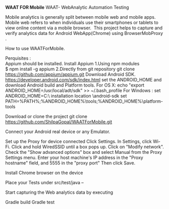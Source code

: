 **WAAT FOR Mobile**
WAAT- WebAnalytic Automation Testing

Mobile analytics is generally split between mobile web and mobile apps. Mobile web refers to when individuals use their smartphones or tablets to view online content via a mobile browser. 
This project helps to capture and verify analytics data for Android WebApp(Chrome) using BrowserMobProxy .

How to use WAATForMobile.

Perquisites :   
Appium should be installed. 
  Install Appium 
      1.Using npm modules 
		    $ npm install -g appium
      2.Directly from git repository 
		    git clone https://github.com/appium/appium.git
  Download Android SDK.
	    https://developer.android.com/sdk/index.html
	set the ANDROID_HOME and download Android build and Platform tools.
	    For OS X:
		    echo "export ANDROID_HOME=/usr/local/adt/sdk" >> ~/.bash_profile
	    For Windows :
		    set ANDROID_HOME=C:\ installation location \android-sdk
		    set PATH=%PATH%;%ANDROID_HOME%\tools;%ANDROID_HOME%\platform-tools

Download or clone the project 
  git clone https://github.com/ShilpaGopal/WAATForMobile.git

Connect your Android real device or any Emulator.

Set up the Proxy for device connected
Click Settings.
In Settings, click Wi-Fi.
Click and hold WiredSSID until a box pops up.
Click on "Modify network".
Check the "Show advanced options" box and select Manual from the Proxy Settings menu.
Enter your host machine's IP address in the "Proxy hostname" field, and 5555 in the "proxy port" 
Then click Save.

Install Chrome browser on the device

Place your Tests under src/test/java –

Start capturing the Web analytics data by executing 

Gradle build 
Gradle test
